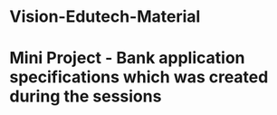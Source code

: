 # Vision-Edutech-Material
# Mini Project - Bank application specifications which was created during the sessions
